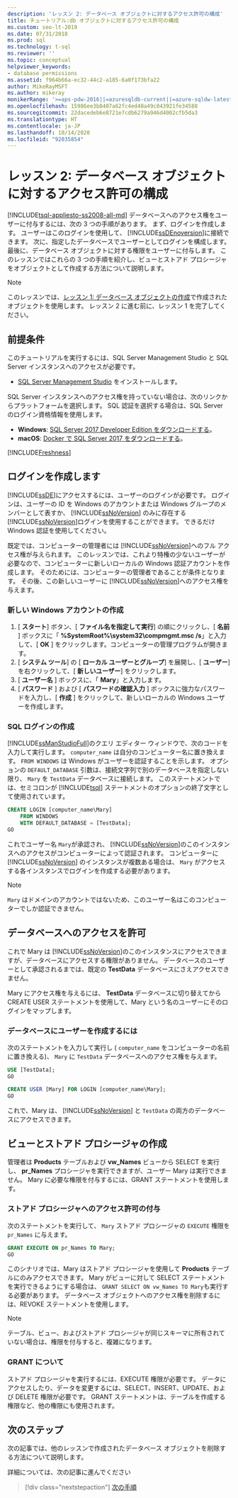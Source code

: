 ```yaml
---
description: 'レッスン 2: データベース オブジェクトに対するアクセス許可の構成'
title: チュートリアル:db オブジェクトに対するアクセス許可の構成
ms.custom: seo-lt-2019
ms.date: 07/31/2018
ms.prod: sql
ms.technology: t-sql
ms.reviewer: ''
ms.topic: conceptual
helpviewer_keywords:
- database permissions
ms.assetid: f964b66a-ec32-44c2-a185-6a0f173bfa22
author: MikeRayMSFT
ms.author: mikeray
monikerRange: '>=aps-pdw-2016||=azuresqldb-current||=azure-sqldw-latest||>=sql-server-2016||=sqlallproducts-allversions||>=sql-server-linux-2017||=azuresqldb-mi-current'
ms.openlocfilehash: 15986ee3b8407a62fc4ed40a49c043921fe34588
ms.sourcegitcommit: 22dacedeb6e8721e7cdb6279a946d4002cfb5da3
ms.translationtype: HT
ms.contentlocale: ja-JP
ms.lasthandoff: 10/14/2020
ms.locfileid: "92035854"
---
```

# <a name="lesson-2-configure-permissions-on-database-objects"></a>レッスン 2: データベース オブジェクトに対するアクセス許可の構成
[!INCLUDE[tsql-appliesto-ss2008-all-md](../includes/tsql-appliesto-ss2008-all-md.md)]
データベースへのアクセス権をユーザーに付与するには、次の 3 つの手順があります。 まず、ログインを作成します。 ユーザーはこのログインを使用して、 [!INCLUDE[ssDEnoversion](../includes/ssdenoversion-md.md)]に接続できます。 次に、指定したデータベースでユーザーとしてログインを構成します。 最後に、データベース オブジェクトに対する権限をユーザーに付与します。 このレッスンではこれらの 3 つの手順を紹介し、ビューとストアド プロシージャをオブジェクトとして作成する方法について説明します。  

  >[!NOTE]
  > このレッスンでは、[レッスン 1: データベース オブジェクトの作成](lesson-1-creating-database-objects.md)で作成されたオブジェクトを使用します。 レッスン 2 に進む前に、レッスン 1 を完了してください。 

## <a name="prerequisites"></a>前提条件
このチュートリアルを実行するには、SQL Server Management Studio と SQL Server インスタンスへのアクセスが必要です。 

- [SQL Server Management Studio](../ssms/download-sql-server-management-studio-ssms.md) をインストールします。

SQL Server インスタンスへのアクセス権を持っていない場合は、次のリンクからプラットフォームを選択します。 SQL 認証を選択する場合は、SQL Server のログイン資格情報を使用します。
- **Windows**: [SQL Server 2017 Developer Edition をダウンロードする](https://www.microsoft.com/sql-server/sql-server-downloads)。
- **macOS**: [Docker で SQL Server 2017 をダウンロードする](../linux/quickstart-install-connect-docker.md)。

[!INCLUDE[Freshness](../includes/paragraph-content/fresh-note-steps-feedback.md)]

## <a name="create-a-login"></a>ログインを作成します
[!INCLUDE[ssDE](../includes/ssde-md.md)]にアクセスするには、ユーザーのログインが必要です。 ログインは、ユーザーの ID を Windows のアカウントまたは Windows グループのメンバーとして表すか、 [!INCLUDE[ssNoVersion](../includes/ssnoversion-md.md)] のみに存在する [!INCLUDE[ssNoVersion](../includes/ssnoversion-md.md)]ログインを使用することができます。 できるだけ Windows 認証を使用してください。  
  
既定では、コンピューターの管理者には [!INCLUDE[ssNoVersion](../includes/ssnoversion-md.md)]へのフル アクセス権が与えられます。 このレッスンでは、これより特権の少ないユーザーが必要なので、コンピューターに新しいローカルの Windows 認証アカウントを作成します。 そのためには、コンピューターの管理者であることが条件となります。 その後、この新しいユーザーに [!INCLUDE[ssNoVersion](../includes/ssnoversion-md.md)]へのアクセス権を与えます。  
  
### <a name="create-a-new-windows-account"></a>新しい Windows アカウントの作成  
  
1.  [ **スタート**] ボタン、[ **ファイル名を指定して実行**] の順にクリックし、[ **名前** ] ボックスに「 **%SystemRoot%\system32\compmgmt.msc /s**」と入力して、[ **OK** ] をクリックします。コンピューターの管理プログラムが開きます。 
2.  [ **システム ツール**] の [ **ローカル ユーザーとグループ**] を展開し、[ **ユーザー**] を右クリックして、[ **新しいユーザー**] をクリックします。    
3.  [ **ユーザー名** ] ボックスに、「 **Mary**」と入力します。    
4.  [ **パスワード** ] および [ **パスワードの確認入力** ] ボックスに強力なパスワードを入力し、[ **作成** ] をクリックして、新しいローカルの Windows ユーザーを作成します。  
  
### <a name="create-a-sql-login"></a>SQL ログインの作成  

[!INCLUDE[ssManStudioFull](../includes/ssmanstudiofull-md.md)]のクエリ エディター ウィンドウで、次のコードを入力して実行します。 `computer_name` は自分のコンピューター名に置き換えます。 `FROM WINDOWS` は Windows がユーザーを認証することを示します。 オプションの `DEFAULT_DATABASE` 引数は、接続文字列で別のデータベースを指定しない限り、 `Mary` を `TestData` データベースに接続します。 このステートメントでは、セミコロンが [!INCLUDE[tsql](../includes/tsql-md.md)] ステートメントのオプションの終了文字として使用されています。
  
  ```sql  
  CREATE LOGIN [computer_name\Mary]  
      FROM WINDOWS  
      WITH DEFAULT_DATABASE = [TestData];  
  GO  
  ```  
  
  これでユーザー名 `Mary`が承認され、 [!INCLUDE[ssNoVersion](../includes/ssnoversion-md.md)]のこのインスタンスへのアクセスがコンピューターによって認証されます。 コンピューターに [!INCLUDE[ssNoVersion](../includes/ssnoversion-md.md)] のインスタンスが複数ある場合は、 `Mary` がアクセスする各インスタンスでログインを作成する必要があります。    
  > [!NOTE]  
  > `Mary` はドメインのアカウントではないため、このユーザー名はこのコンピューターでしか認証できません。 


## <a name="grant-access-to-a-database"></a>データベースへのアクセスを許可
これで Mary は [!INCLUDE[ssNoVersion](../includes/ssnoversion-md.md)]のこのインスタンスにアクセスできますが、データベースにアクセスする権限がありません。 データベースのユーザーとして承認されるまでは、既定の **TestData** データベースにさえアクセスできません。  
  
Mary にアクセス権を与えるには、 **TestData** データベースに切り替えてから CREATE USER ステートメントを使用して、Mary という名のユーザーにそのログインをマップします。  
  
### <a name="to-create-a-user-in-a-database"></a>データベースにユーザーを作成するには  
  
次のステートメントを入力して実行し ( `computer_name` をコンピューターの名前に置き換える)、 `Mary` に `TestData` データベースへのアクセス権を与えます。
  
 ```sql  
 USE [TestData];  
 GO  
 
 CREATE USER [Mary] FOR LOGIN [computer_name\Mary];  
 GO    
 ```  
  
 これで、Mary は、 [!INCLUDE[ssNoVersion](../includes/ssnoversion-md.md)] と `TestData` の両方のデータベースにアクセスできます。  


## <a name="create-views-and-stored-procedures"></a>ビューとストアド プロシージャの作成
管理者は **Products** テーブルおよび **vw_Names** ビューから SELECT を実行し、 **pr_Names** プロシージャを実行できますが、ユーザー Mary は実行できません。 Mary に必要な権限を付与するには、GRANT ステートメントを使用します。  

### <a name="grant-permission-to-stored-procedure"></a>ストアド プロシージャへのアクセス許可の付与  
次のステートメントを実行して、 `Mary` ストアド プロシージャの `EXECUTE` 権限を `pr_Names` に与えます。
  
  ```sql  
  GRANT EXECUTE ON pr_Names TO Mary;  
  GO  
  ```  
  
このシナリオでは、Mary はストアド プロシージャを使用して **Products** テーブルにのみアクセスできます。 Mary がビューに対して SELECT ステートメントを実行できるようにする場合は、 `GRANT SELECT ON vw_Names TO Mary`も実行する必要があります。 データベース オブジェクトへのアクセス権を削除するには、REVOKE ステートメントを使用します。  
  
> [!NOTE]  
> テーブル、ビュー、およびストアド プロシージャが同じスキーマに所有されていない場合は、権限を付与すると、複雑になります。  
  
### <a name="about-grant"></a>GRANT について  
ストアド プロシージャを実行するには、EXECUTE 権限が必要です。 データにアクセスしたり、データを変更するには、SELECT、INSERT、UPDATE、および DELETE 権限が必要です。 GRANT ステートメントは、テーブルを作成する権限など、他の権限にも使用されます。  
  
## <a name="next-steps"></a>次のステップ
次の記事では、他のレッスンで作成されたデータベース オブジェクトを削除する方法について説明します。 

詳細については、次の記事に進んでください
> [!div class="nextstepaction"]
>[次の手順](lesson-3-deleting-database-objects.md)
